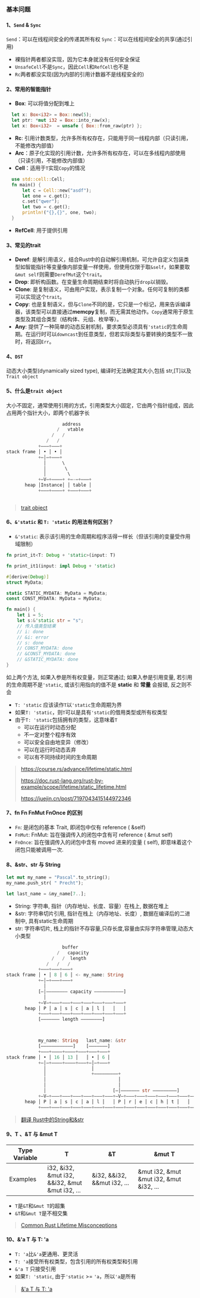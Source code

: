 ### 基本问题

#### 1、`Send` & `Sync`
`Send`：可以在线程间安全的传递其所有权
`Sync`：可以在线程间安全的共享(通过引用)
* 裸指针两者都没实现，因为它本身就没有任何安全保证
* `UnsafeCell`不是`Sync`，因此`Cell`和`RefCell`也不是
* `Rc`两者都没实现(因为内部的引用计数器不是线程安全的)

#### 2、常用的智能指针
* **Box<T>**: 可以将值分配到堆上
```rust
  let x: Box<i32> = Box::new(5);
  let ptr: *mut i32 = Box::into_raw(x);
  let x: Box<i32>  = unsafe { Box::from_raw(ptr) };
```
* **Rc<T>**: 引用计数类型，允许多所有权存在，只能用于同一线程内部（只读引用，不能修改内部值）
* **Arc<T>**：原子化实现的引用计数，允许多所有权存在，可以在多线程内部使用（只读引用，不能修改内部值）
* **Cell<T>**：适用于`T`实现`Copy`的情况
```rust
  use std::cell::Cell;
  fn main() {
      let c = Cell::new("asdf");
      let one = c.get();
      c.set("qwer");
      let two = c.get();
      println!("{},{}", one, two);
  }
```
* **RefCell<T>**: 用于提供引用


#### 3、常见的trait
* **Deref**: 是解引用语义，结合Rust中的自动解引用机制，可允许自定义包装类型如智能指针等变量像内部变量一样使用，但使用仅限于取`&self`，如果要取`&mut self`则需要`DerefMut`这个`trait`。
* **Drop**: 即析构函数。在变量生命周期结束时将自动执行`drop`以销毁。
* **Clone**: 是复制语义，可由用户实现，表示复制一个对象。任何可复制的类都可以实现这个`trait`。
* **Copy**: 也是复制语义，但与`Clone`不同的是，它只是一个标记，用来告诉编译器，该类型可以直接通过**memcpy**复制，而无需其他动作。`Copy`通常用于原生类型及其组合类型（结构体、元组、枚举等）。
* **Any**: 提供了一种简单的动态反射机制，要求类型必须具有`'static`的生命周期。在运行时可以`downcast`到任意类型，但若实际类型与要转换的类型不一致时，将返回`Err`。


#### 4、`DST`
动态大小类型(dynamically sized type), 编译时无法确定其大小,包括 str,[T]以及`Trait object`

#### 5、什么是`trait object`
大小不固定，通常使用引用的方式，引用类型大小固定，它由两个指针组成，因此占用两个指针大小，即两个机器字长

```rust
                     address
                   /   vtable
                 /   /
               /   /
            +–––+–––+
stack frame │ • │ • │
            +–│–+–––+
              │      \
              │       \
              │        \
            +–V–+––––+ +–-–+–––+
       heap │Instance│ │ table │
            +–––+––––+ +–––+–––+
             
```
> [trait object](https://rust-book.junmajinlong.com/ch11/04_trait_object.html)

#### 6、`&'static` 和 `T: 'static` 的用法有何区别？
* `&'static`: 表示该引用的生命周期和程序活得一样长（但该引用的变量受作用域限制）
```rust
fn print_it<T: Debug + 'static>(input: T)

fn print_it1(input: impl Debug + 'static)

#[derive(Debug)]
struct MyData;

static STATIC_MYDATA: MyData = MyData;
const CONST_MYDATA: MyData = MyData;

fn main() {
    let i = 5;
    let s:&'static str = "s";
    // 传入值类型结果
    // i: done
    // &i: error
    // s: done
    // CONST_MYDATA: done
    // &CONST_MYDATA: done
    // &STATIC_MYDATA: done
}
```
如上两个方法, 如果入参是所有权变量，则正常通过; 
如果入参是引用变量, 若引用的生命周期不是`'static`, 或该引用指向的值不是 **static** 和 **常量** 会报错, 反之则不会

* `T: 'static` 应该读作`T`以`'static`生命周期为界
* 如果`T: 'static`，则`T`可以是具有`'static`的借用类型或所有权类型
* 由于`T: 'static`包括拥有的类型，这意味着`T`
  * 可以在运行时动态分配
  * 不一定对整个程序有效
  * 可以安全自由地变异（修改）
  * 可以在运行时动态丢弃
  * 可以有不同持续时间的生命周期

> https://course.rs/advance/lifetime/static.html
> 
> https://doc.rust-lang.org/rust-by-example/scope/lifetime/static_lifetime.html
> 
> https://juejin.cn/post/7197043415144972346

#### 7、fn Fn FnMut FnOnce 的区别
* `Fn`: 是闭包的基本 Trait, 即闭包中仅有 reference ( &self)
* `FnMut`: FnMut: 旨在强调传入的闭包中含有可 reference ( &mut self)
* `FnOnce`: 旨在强调传入的闭包中含有 moved 进来的变量 ( self), 即意味着这个闭包只能被调用一次.

#### 8、&str、str 与 String
```rust
let mut my_name = "Pascal".to_string();
my_name.push_str( " Precht");

let last_name = &my_name[7..];
```
* String: 字符串, 指针（内存地址、长度、容量）在栈上, 数据在堆上
* &str: 字符串切片引用, 指针在栈上（内存地址、长度）, 数据在编译后的二进制中, 具有static生命周期
* str: 字符串切片, 栈上的指针不存容量,只存长度,容量由实际字符串管理,动态大小类型
```rust
                     buffer
                   /   capacity
                 /   /  length
               /   /   /
            +–––+–––+–––+
stack frame │ • │ 8 │ 6 │ <- my_name: String
            +–│–+–––+–––+
              │
            [–│–––––––– capacity –––––––––––]
              │
            +–V–+–––+–––+–––+–––+–––+–––+–––+
       heap │ P │ a │ s │ c │ a │ l │   │   │
            +–––+–––+–––+–––+–––+–––+–––+–––+
            [––––––– length ––––––––]



            my_name: String   last_name: &str
            [––––––––––––]    [–––––––]
            +–––+––––+––––+–––+–––+–––+
stack frame │ • │ 16 │ 13 │   │ • │ 6 │
            +–│–+––––+––––+–––+–│–+–––+
              │                 │
              │                 +–––––––––+
              │                           │
              │                           │
              │                         [–│––––––– str –––––––––]
            +–V–+–––+–––+–––+–––+–––+–––+–V–+–––+–––+–––+–––+–––+–––+–––+–––+
       heap │ P │ a │ s │ c │ a │ l │   │ P │ r │ e │ c │ h │ t │   │   │   │
            +–––+–––+–––+–––+–––+–––+–––+–––+–––+–––+–––+–––+–––+–––+–––+–––+
```
> [翻译 Rust中的String和&str](https://zhuanlan.zhihu.com/p/123278299)

#### 9、T 、&T 与 &mut T
| Type Variable   | T                                                   | &T                          | &mut T                                  |
|-----------------|-----------------------------------------------------|-----------------------------|-----------------------------------------|
| Examples        | i32, &i32, &mut i32, <br/>&&i32, &mut &mut i32, ... | &i32, &&i32, &&mut i32, ... | &mut i32, &mut &mut i32, &mut &i32, ... |

* `T`是`&T`和`&mut T`的超集
* `&T`和`&mut T`是不相交集

> [Common Rust Lifetime Misconceptions](https://juejin.cn/post/7197043415144972346#heading-4)


#### 10、&'a T 与 T: 'a
* `T: 'a`比`&'a`更通用、更灵活
* `T: 'a`接受所有权类型，包含引用的所有权类型和引用
* `&'a T` 只接受引用
* 如果`T: 'static`, 由于`'static` >= `'a`，所以`'a`是所有
> [&'a T 与 T: 'a](https://juejin.cn/post/7197043415144972346#heading-6)
